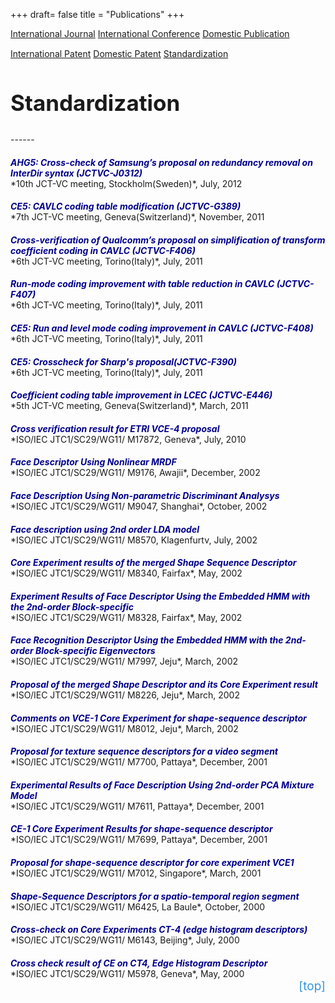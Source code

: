 +++
draft= false
title = "Publications"
+++

<style>
    .paper-title{
        margin-bottom: 0;
        color: darkblue;
        }
    .paper-author{
        font-weight: bold;
        }
    #teleport{
        text-decoration: none;
        color: #3794de;
        display: block;
        text-align: right;
        font-size: 19px;
        }
    #teleport:hover{
        text-decoration: none;
        font-weight: bold;
        color: #3794de;
        display: block;
        text-align: right;
        }
    .button{
        width: 250px;
        }
</style>

<div id="action-buttons" style="margin-bottom: 15px; margin-top: 10px;">
<a class="button outline big" href="/web-demo/publications">International Journal</a>
<a class="button outline big" href="/web-demo/publications-int-conf">International Conference</a>
<a class="button outline big" href="/web-demo/publications-dom">Domestic Publication</a>
</div>

<div id="action-buttons">
<a class="button outline big" href="/web-demo/publications-int-pat">International Patent</a>
<a class="button outline big" href="/web-demo/publications-dom-pat">Domestic Patent</a>
<a class="button primary big" href="/web-demo/publications-std">Standardization</a>
</div>


<h2 style="font-size: 35px;">Standardization</h2>
------
<br/>

<h5 class="paper-title">AHG5: Cross-check of Samsung’s proposal on redundancy removal on InterDir syntax (JCTVC-J0312)</h5>
*10th JCT-VC meeting, Stockholm(Sweden)*, July, 2012

<h5 class="paper-title">CE5: CAVLC coding table modification (JCTVC-G389)</h5>
*7th JCT-VC meeting, Geneva(Switzerland)*, November, 2011

<h5 class="paper-title">Cross-verification of Qualcomm’s proposal on simplification of transform coefficient coding in CAVLC (JCTVC-F406)</h5>
*6th JCT-VC meeting, Torino(Italy)*, July, 2011

<h5 class="paper-title">Run-mode coding improvement with table reduction in CAVLC (JCTVC-F407)</h5>
*6th JCT-VC meeting, Torino(Italy)*, July, 2011

<h5 class="paper-title">CE5: Run and level mode coding improvement in CAVLC (JCTVC-F408)</h5>
*6th JCT-VC meeting, Torino(Italy)*, July, 2011


<h5 class="paper-title">CE5: Crosscheck for Sharp's proposal(JCTVC-F390) </h5>
*6th JCT-VC meeting, Torino(Italy)*, July, 2011

<h5 class="paper-title">Coefficient coding table improvement in LCEC (JCTVC-E446)</h5>
*5th JCT-VC meeting, Geneva(Switzerland)*, March, 2011

<h5 class="paper-title">Cross verification result for ETRI VCE-4 proposal</h5>
*ISO/IEC JTC1/SC29/WG11/ M17872, Geneva*, July, 2010



<h5 class="paper-title">Face Descriptor Using Nonlinear MRDF</h5>
*ISO/IEC JTC1/SC29/WG11/ M9176, Awajii*, December, 2002

<h5 class="paper-title">Face Description Using Non-parametric Discriminant Analysys</h5>
*ISO/IEC JTC1/SC29/WG11/ M9047, Shanghai*, October, 2002

<h5 class="paper-title">Face description using 2nd order LDA model</h5>
*ISO/IEC JTC1/SC29/WG11/ M8570, Klagenfurtv, July, 2002

<h5 class="paper-title">Core Experiment results of the merged Shape Sequence Descriptor</h5>
*ISO/IEC JTC1/SC29/WG11/ M8340, Fairfax*, May, 2002

<h5 class="paper-title">Experiment Results of Face Descriptor Using the Embedded HMM with the 2nd-order Block-specific</h5>
*ISO/IEC JTC1/SC29/WG11/ M8328, Fairfax*, May, 2002

<h5 class="paper-title">Face Recognition Descriptor Using the Embedded HMM with the 2nd-order Block-specific Eigenvectors</h5>
*ISO/IEC JTC1/SC29/WG11/ M7997, Jeju*, March, 2002

<h5 class="paper-title">Proposal of the merged Shape Descriptor and its Core Experiment result</h5>
*ISO/IEC JTC1/SC29/WG11/ M8226, Jeju*, March, 2002

<h5 class="paper-title">Comments on VCE-1 Core Experiment for shape-sequence descriptor</h5>
*ISO/IEC JTC1/SC29/WG11/ M8012, Jeju*, March, 2002

<h5 class="paper-title">Proposal for texture sequence descriptors for a video segment</h5>
*ISO/IEC JTC1/SC29/WG11/ M7700, Pattaya*, December, 2001

<h5 class="paper-title">Experimental Results of Face Description Using 2nd-order PCA Mixture Model</h5>
*ISO/IEC JTC1/SC29/WG11/ M7611, Pattaya*, December, 2001

<h5 class="paper-title">CE-1 Core Experiment Results for shape-sequence descriptor</h5>
*ISO/IEC JTC1/SC29/WG11/ M7699, Pattaya*, December, 2001

<h5 class="paper-title">Proposal for shape-sequence descriptor for core experiment VCE1</h5>
*ISO/IEC JTC1/SC29/WG11/ M7012, Singapore*, March, 2001

<h5 class="paper-title">Shape-Sequence Descriptors for a spatio-temporal region segment</h5>
*ISO/IEC JTC1/SC29/WG11/ M6425, La Baule*, October, 2000

<h5 class="paper-title">Cross-check on Core Experiments CT-4 (edge histogram descriptors)</h5>
*ISO/IEC JTC1/SC29/WG11/ M6143, Beijing*, July, 2000

<h5 class="paper-title">Cross check result of CE on CT4, Edge Histogram Descriptor</h5>
*ISO/IEC JTC1/SC29/WG11/ M5978, Geneva*, May, 2000
<a href="#top-of-page" id="teleport">[top]</a>